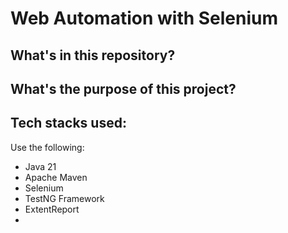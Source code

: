 # Web Automation with Selenium

## What's in this repository?


## What's the purpose of this project?

## Tech stacks used:
Use the following:
- Java 21
- Apache Maven
- Selenium
- TestNG Framework
- ExtentReport
- 



